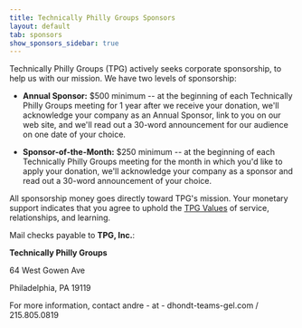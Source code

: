 ```yaml
---
title: Technically Philly Groups Sponsors
layout: default
tab: sponsors
show_sponsors_sidebar: true
---
```


Technically Philly Groups (TPG) actively seeks corporate sponsorship, to help
us with our mission. We have two levels of sponsorship:


* **Annual Sponsor:** $500 minimum -- at the beginning of each Technically Philly Groups meeting for 1 year after we receive your donation, we'll acknowledge your company as an Annual Sponsor, link to you on our web site, and we'll read out a 30-word announcement for our audience on one date of your choice.

* **Sponsor-of-the-Month:** $250 minimum -- at the beginning of each Technically Philly Groups meeting for the month in which you'd like to apply your donation, we'll acknowledge your company as a sponsor and read out a 30-word announcement of your choice.

All sponsorship money goes directly toward TPG's mission. Your monetary support indicates that you agree to uphold the [TPG Values](/Values.html) of service, relationships, and learning.

Mail checks payable to **TPG, Inc.**: 

**Technically Philly Groups**

64 West Gowen Ave

Philadelphia, PA 19119


For more information, contact andre - at - dhondt-teams-gel.com / 215.805.0819